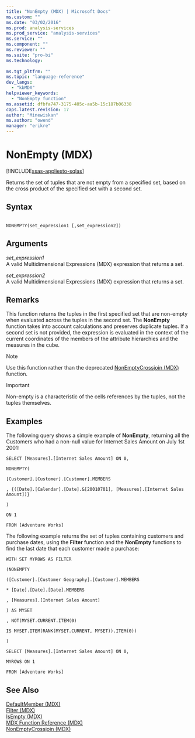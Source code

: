 ```yaml
---
title: "NonEmpty (MDX) | Microsoft Docs"
ms.custom: ""
ms.date: "03/02/2016"
ms.prod: analysis-services
ms.prod_service: "analysis-services"
ms.service: ""
ms.component: ""
ms.reviewer: ""
ms.suite: "pro-bi"
ms.technology: 
  
ms.tgt_pltfrm: ""
ms.topic: "language-reference"
dev_langs: 
  - "kbMDX"
helpviewer_keywords: 
  - "NonEmpty function"
ms.assetid: dfbfa747-3175-405c-aa5b-15c187b06338
caps.latest.revision: 17
author: "Minewiskan"
ms.author: "owend"
manager: "erikre"
---
```

# NonEmpty (MDX)
[!INCLUDE[ssas-appliesto-sqlas](../includes/ssas-appliesto-sqlas.md)]

  Returns the set of tuples that are not empty from a specified set, based on the cross product of the specified set with a second set.  
  
## Syntax  
  
```  
  
NONEMPTY(set_expression1 [,set_expression2])  
```  
  
## Arguments  
 *set_expression1*  
 A valid Multidimensional Expressions (MDX) expression that returns a set.  
  
 *set_expression2*  
 A valid Multidimensional Expressions (MDX) expression that returns a set.  
  
## Remarks  
 This function returns the tuples in the first specified set that are non-empty when evaluated across the tuples in the second set. The **NonEmpty** function takes into account calculations and preserves duplicate tuples. If a second set is not provided, the expression is evaluated in the context of the current coordinates of the members of the attribute hierarchies and the measures in the cube.  
  
> [!NOTE]  
>  Use this function rather than the deprecated [NonEmptyCrossjoin &#40;MDX&#41;](../mdx/nonemptycrossjoin-mdx.md) function.  
  
> [!IMPORTANT]  
>  Non-empty is a characteristic of the cells references by the tuples, not the tuples themselves.  
  
## Examples  
 The following query shows a simple example of **NonEmpty**, returning all the Customers who had a non-null value for Internet Sales Amount on July 1st 2001:  
  
 `SELECT [Measures].[Internet Sales Amount] ON 0,`  
  
 `NONEMPTY(`  
  
 `[Customer].[Customer].[Customer].MEMBERS`  
  
 `, {([Date].[Calendar].[Date].&[20010701], [Measures].[Internet Sales Amount])}`  
  
 `)`  
  
 `ON 1`  
  
 `FROM [Adventure Works]`  
  
 The following example returns the set of tuples containing customers and purchase dates, using the **Filter** function and the **NonEmpty** functions to find the last date that each customer made a purchase:  
  
 `WITH SET MYROWS AS FILTER`  
  
 `(NONEMPTY`  
  
 `([Customer].[Customer Geography].[Customer].MEMBERS`  
  
 `* [Date].[Date].[Date].MEMBERS`  
  
 `, [Measures].[Internet Sales Amount]`  
  
 `) AS MYSET`  
  
 `, NOT(MYSET.CURRENT.ITEM(0)`  
  
 `IS MYSET.ITEM(RANK(MYSET.CURRENT, MYSET)).ITEM(0))`  
  
 `)`  
  
 `SELECT [Measures].[Internet Sales Amount] ON 0,`  
  
 `MYROWS ON 1`  
  
 `FROM [Adventure Works]`  
  
## See Also  
 [DefaultMember &#40;MDX&#41;](../mdx/defaultmember-mdx.md)   
 [Filter &#40;MDX&#41;](../mdx/filter-mdx.md)   
 [IsEmpty &#40;MDX&#41;](../mdx/isempty-mdx.md)   
 [MDX Function Reference &#40;MDX&#41;](../mdx/mdx-function-reference-mdx.md)   
 [NonEmptyCrossjoin &#40;MDX&#41;](../mdx/nonemptycrossjoin-mdx.md)  
  
  
